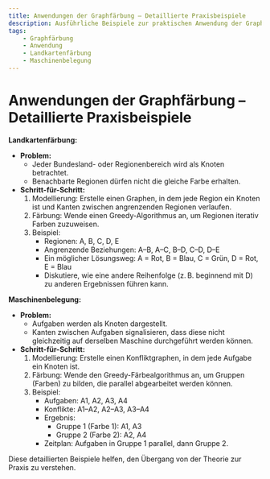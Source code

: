 ```yaml
---
title: Anwendungen der Graphfärbung – Detaillierte Praxisbeispiele
description: Ausführliche Beispiele zur praktischen Anwendung der Graphfärbung bei Landkarten und Maschinenbelegungen, inklusive Schritt-für-Schritt-Erklärungen.
tags:
    - Graphfärbung
    - Anwendung
    - Landkartenfärbung
    - Maschinenbelegung
---
```


# Anwendungen der Graphfärbung – Detaillierte Praxisbeispiele

**Landkartenfärbung:**  
- **Problem:**  
  - Jeder Bundesland- oder Regionenbereich wird als Knoten betrachtet.  
  - Benachbarte Regionen dürfen nicht die gleiche Farbe erhalten.
- **Schritt-für-Schritt:**  
  1. Modellierung: Erstelle einen Graphen, in dem jede Region ein Knoten ist und Kanten zwischen angrenzenden Regionen verlaufen.  
  2. Färbung: Wende einen Greedy-Algorithmus an, um Regionen iterativ Farben zuzuweisen.  
  3. Beispiel:  
     - Regionen: A, B, C, D, E  
     - Angrenzende Beziehungen: A–B, A–C, B–D, C–D, D–E  
     - Ein möglicher Lösungsweg: A = Rot, B = Blau, C = Grün, D = Rot, E = Blau  
     - Diskutiere, wie eine andere Reihenfolge (z. B. beginnend mit D) zu anderen Ergebnissen führen kann.

**Maschinenbelegung:**  
- **Problem:**  
  - Aufgaben werden als Knoten dargestellt.  
  - Kanten zwischen Aufgaben signalisieren, dass diese nicht gleichzeitig auf derselben Maschine durchgeführt werden können.
- **Schritt-für-Schritt:**  
  1. Modellierung: Erstelle einen Konfliktgraphen, in dem jede Aufgabe ein Knoten ist.  
  2. Färbung: Wende den Greedy-Färbealgorithmus an, um Gruppen (Farben) zu bilden, die parallel abgearbeitet werden können.  
  3. Beispiel:  
     - Aufgaben: A1, A2, A3, A4  
     - Konflikte: A1–A2, A2–A3, A3–A4  
     - Ergebnis:  
       - Gruppe 1 (Farbe 1): A1, A3  
       - Gruppe 2 (Farbe 2): A2, A4  
     - Zeitplan: Aufgaben in Gruppe 1 parallel, dann Gruppe 2.

Diese detaillierten Beispiele helfen, den Übergang von der Theorie zur Praxis zu verstehen.


